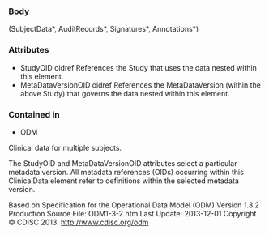 ### Body

(SubjectData*, AuditRecords*, Signatures*, Annotations*)

### Attributes

* StudyOID 	oidref 		References the Study that uses the data nested within this element.
* MetaDataVersionOID 	oidref 		References the MetaDataVersion (within the above Study) that governs the data nested within this element.

### Contained in

* ODM

Clinical data for multiple subjects.

The StudyOID and MetaDataVersionOID attributes select a particular metadata version. All metadata references (OIDs) occurring within this ClinicalData element refer to definitions within the selected metadata version.

Based on 
Specification for the Operational Data Model (ODM)
Version 1.3.2 Production
Source File: ODM1-3-2.htm
Last Update: 2013-12-01  Copyright © CDISC 2013.
http://www.cdisc.org/odm